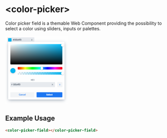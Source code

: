 # &lt;color-picker&gt;

Color picker field is a themable Web Component providing the possibility to select a color using sliders, inputs or palettes.

[<img src="https://raw.githubusercontent.com/juchar/color-picker-field/master/screenshot.png" width="200" alt="Screenshot of color-picker-field">](https://github.com/juchar/color-picker-field)

## Example Usage

```html
<color-picker-field></color-picker-field>
```
